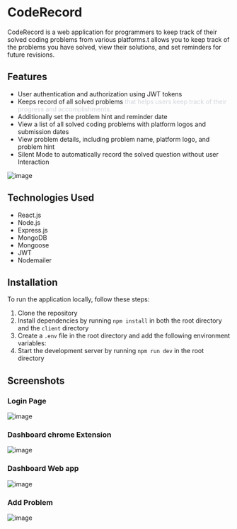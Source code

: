 # CodeRecord

CodeRecord is a web application for programmers to keep track of their solved coding problems from various platforms.t allows you to keep track of the problems you have solved, view their solutions, and set reminders for future revisions.

## Features

* User authentication and authorization using JWT tokens
* Keeps record of all solved problems <span class="colour" style="color:rgb(209, 213, 219)">that helps users keep track of their progress and accomplishments.</span>
* Additionally set the problem hint and reminder date
* View a list of all solved coding problems with platform logos and submission dates
* View problem details, including problem name, platform logo, and problem hint
* Silent Mode to automatically record the solved question without user Interaction

![image](https://user-images.githubusercontent.com/55599280/233854720-24c13e17-2191-4bc5-8547-1727dc138128.png)

## Technologies Used

* React.js
* Node.js
* Express.js
* MongoDB
* Mongoose
* JWT
* Nodemailer

## Installation

To run the application locally, follow these steps:

1. Clone the repository
2. Install dependencies by running `npm install` in both the root directory and the `client` directory
3. Create a `.env` file in the root directory and add the following environment variables:
4. Start the development server by running `npm run dev` in the root directory

## Screenshots

### Login Page

![image](https://user-images.githubusercontent.com/55599280/233854666-9c66c5bb-9623-49b2-91d6-5b5e686ae8dc.png)

### Dashboard chrome Extension

![image](https://user-images.githubusercontent.com/55599280/233854373-a4f6e55f-0431-4efb-acb0-354bce050957.png)

### Dashboard Web app

![image](https://user-images.githubusercontent.com/55599280/233854458-feae8a79-a5ac-46d4-8638-c626f6c79aae.png)

### Add Problem

![image](https://user-images.githubusercontent.com/55599280/233854605-799ae3f1-bad9-4d3c-8fb4-8b43961c8fb9.png)